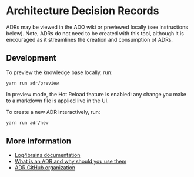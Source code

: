 # Architecture Decision Records

ADRs may be viewed in the ADO wiki or previewed locally (see instructions below). Note, ADRs do not need to be created with this tool, although it is encouraged as it streamlines the creation and consumption of ADRs.

## Development

To preview the knowledge base locally, run:

```bash
yarn run adr/preview
```

In preview mode, the Hot Reload feature is enabled: any change you make to a markdown file is applied live in the UI.

To create a new ADR interactively, run:

```bash
yarn run adr/new
```

## More information

- [Log4brains documentation](https://github.com/thomvaill/log4brains/tree/develop#readme)
- [What is an ADR and why should you use them](https://github.com/thomvaill/log4brains/tree/develop#-what-is-an-adr-and-why-should-you-use-them)
- [ADR GitHub organization](https://adr.github.io/)
